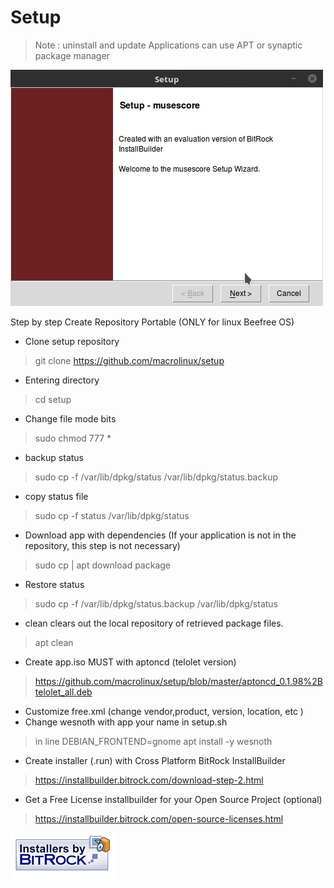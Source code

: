 
# Setup                                                                                    

> Note : uninstall and update Applications can use APT or synaptic package manager

![](setup.gif) 



Step by step Create Repository Portable (ONLY for linux Beefree OS)
* Clone setup repository
> git clone https://github.com/macrolinux/setup
* Entering directory
>cd setup
* Change file mode bits
>sudo chmod 777 *
* backup status
>sudo cp -f /var/lib/dpkg/status /var/lib/dpkg/status.backup
* copy status file
>sudo cp -f status /var/lib/dpkg/status
* Download app with dependencies (If your application is not in the repository, this step is not necessary)
>sudo cp | apt download package
* Restore status
>sudo cp -f /var/lib/dpkg/status.backup /var/lib/dpkg/status
* clean clears out the local repository of retrieved package files.
> apt clean
* Create app.iso MUST with aptoncd (telolet version)
>https://github.com/macrolinux/setup/blob/master/aptoncd_0.1.98%2Btelolet_all.deb
* Customize free.xml (change vendor,product, version, location, etc )
* Change wesnoth with app your name in setup.sh
> in line DEBIAN_FRONTEND=gnome apt install -y wesnoth
* Create installer (.run) with Cross Platform BitRock InstallBuilder
>https://installbuilder.bitrock.com/download-step-2.html
* Get a Free License installbuilder for your Open Source Project (optional)
>https://installbuilder.bitrock.com/open-source-licenses.html

![](installersby_tiny.png)
